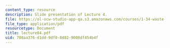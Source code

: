 ```yaml
---
content_type: resource
description: Slide presentation of Lecture 4.
file: https://ol-ocw-studio-app-qa.s3.amazonaws.com/courses/1-34-waste-containment-and-remediation-technology-spring-2004/708aa376d1dd9df08d829008df454b4f_lecture04.pdf
file_type: application/pdf
resourcetype: Document
title: lecture04.pdf
uid: 708aa376-d1dd-9df0-8d82-9008df454b4f
---
```

